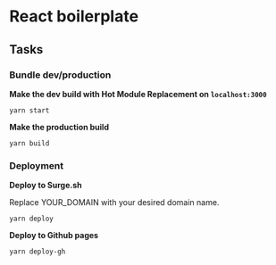 # React boilerplate
## Tasks

### Bundle dev/production

**Make the dev build with Hot Module Replacement on `localhost:3000`**

```
yarn start
```

**Make the production build**

```
yarn build
```

### Deployment

**Deploy to Surge.sh**

Replace YOUR_DOMAIN with your desired domain name.

```
yarn deploy
```


**Deploy to Github pages**

```
yarn deploy-gh
```
